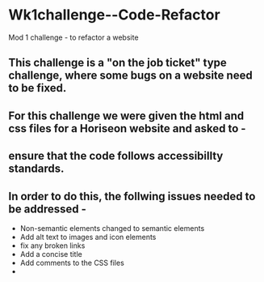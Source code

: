 # Wk1challenge--Code-Refactor
Mod 1 challenge - to refactor a website 

## This challenge is a "on the job ticket" type challenge, where some bugs on a website need to be fixed.

## For this challenge we were given the html and css files for a Horiseon website and asked to - 
## ensure that the code follows accessibillty standards.

## In order to do this, the follwing issues needed to be addressed - 

* Non-semantic elements changed to semantic elements
* Add alt text to images and icon elements
* fix any broken links
* Add a concise title
* Add comments to the CSS files 
*



